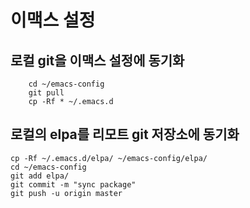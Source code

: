 # 이맥스 설정

## 로컬 git을 이맥스 설정에 동기화
```
    cd ~/emacs-config
    git pull
    cp -Rf * ~/.emacs.d
```

## 로컬의 elpa를 리모트 git 저장소에 동기화
    cp -Rf ~/.emacs.d/elpa/ ~/emacs-config/elpa/
    cd ~/emacs-config
    git add elpa/
    git commit -m "sync package"
    git push -u origin master


